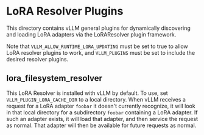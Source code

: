 # LoRA Resolver Plugins

This directory contains vLLM general plugins for dynamically discovering and loading LoRA adapters
via the LoRAResolver plugin framework.

Note that `VLLM_ALLOW_RUNTIME_LORA_UPDATING` must be set to true to allow LoRA resolver plugins
to work, and `VLLM_PLUGINS` must be set to include the desired resolver plugins.

## lora_filesystem_resolver

This LoRA Resolver is installed with vLLM by default.
To use, set `VLLM_PLUGIN_LORA_CACHE_DIR` to a local directory. When vLLM receives a request
for a LoRA adapter `foobar` it doesn't currently recognize, it will look in that local directory
for a subdirectory `foobar` containing a LoRA adapter. If such an adapter exists, it will
load that adapter, and then service the request as normal. That adapter will then be available
for future requests as normal.

